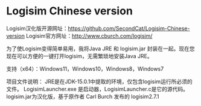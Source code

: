 # Logisim Chinese version
Logisim汉化版开源网址：https://github.com/SecondCat/Logisim-Chinese-version
Logisim官方网址：http://www.cburch.com/logisim/

为了使Logisim变得简单易用，我将Java JRE 和 logisim.jar 封装在一起。现在您现在可以方便的一键打开logisim，无需繁琐地安装Java JRE。

支持（x64）：Windows11，Windows10，Windows8，Windows7

项目文件说明：
JRE是在JDK-15.0.1中提取的环境，仅包含logisim运行所必须的文件。
LogisimLauncher.exe 是启动器，LogisimLauncher.c是它的源代码。
logisim.jar为汉化版，基于原作者 Carl Burch 发布的 logisim2.7.1 
